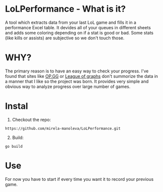 # LoLPerformance - What is it?
A tool which extracts data from your last LoL game and fills it in a performance Excel table.
It devides all of your queues in different sheets and adds some coloring depending on if a stat is good or bad.
Some stats (like kills or assists) are subjective so we don't touch those.

# WHY?
The primary reason is to have an easy way to check your progress. I've found that sites like [OP.GG](https://www.op.gg/?hl=en_US) or [League of graphs](https://www.leagueofgraphs.com/) don't summorize the data in a manner that I like so the project was born.
It provides very simple and obvious way to analyze progress over large number of games.

# Instal

1. Checkout the repo:
```
https://github.com/mirela-manoleva/LoLPerformance.git
```
2. Build:
```
go build
```

# Use

For now you have to start if every time you want it to record your previous game.